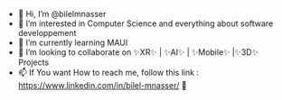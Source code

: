 - 👋 Hi, I’m @bilelmnasser
- 👀 I’m interested in Computer Science and everything about software developpement 
- 🌱 I’m currently learning MAUI
- 💞️ I’m looking to collaborate on ✨XR✨ | ✨AI✨ | ✨Mobile✨ |✨3D✨ Projects
- 📫 If You want How to reach me, follow this link : https://www.linkedin.com/in/bilel-mnasser/ 👋

<!---
bilelmnasser/bilelmnasser is a ✨ special ✨ repository because its `README.md` (this file) appears on your GitHub profile.
You can click the Preview link to take a look at your changes.
--->
